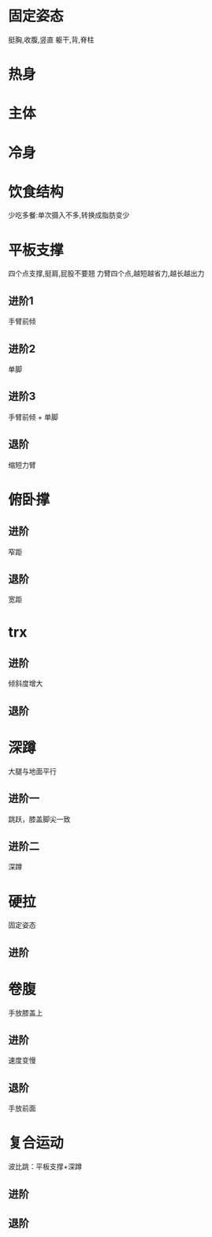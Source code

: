 # 固定姿态
挺胸,收腹,竖直
躯干,背,脊柱
# 热身
# 主体
# 冷身
# 饮食结构
少吃多餐:单次摄入不多,转换成脂肪变少
# 平板支撑
四个点支撑,挺肩,屁股不要翘
力臂四个点,越短越省力,越长越出力
## 进阶1
手臂前倾

## 进阶2
单脚

## 进阶3
手臂前倾 + 单脚

## 退阶
缩短力臂

# 俯卧撑
## 进阶
窄距

## 退阶
宽距

# trx

## 进阶
倾斜度增大
## 退阶

# 深蹲
大腿与地面平行
## 进阶一
跳跃，膝盖脚尖一致

## 进阶二
深蹲

# 硬拉
固定姿态
## 进阶

# 卷腹
手放膝盖上
## 进阶
速度变慢

## 退阶
手放前面

# 复合运动
波比跳：平板支撑+深蹲

## 进阶

## 退阶